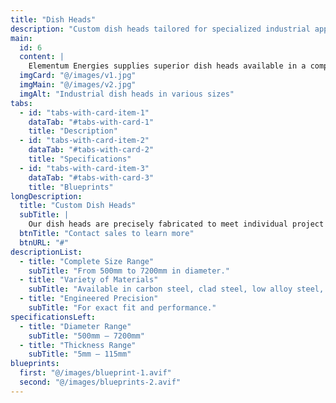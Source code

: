 ```yaml
---
title: "Dish Heads"
description: "Custom dish heads tailored for specialized industrial applications."
main:
  id: 6
  content: |
    Elementum Energies supplies superior dish heads available in a complete range from 500mm diameter to 7200mm and thicknesses from 5mm to 115mm. Our dish heads are produced in various materials to meet specific operational requirements.
  imgCard: "@/images/v1.jpg"
  imgMain: "@/images/v2.jpg"
  imgAlt: "Industrial dish heads in various sizes"
tabs:
  - id: "tabs-with-card-item-1"
    dataTab: "#tabs-with-card-1"
    title: "Description"
  - id: "tabs-with-card-item-2"
    dataTab: "#tabs-with-card-2"
    title: "Specifications"
  - id: "tabs-with-card-item-3"
    dataTab: "#tabs-with-card-3"
    title: "Blueprints"
longDescription:
  title: "Custom Dish Heads"
  subTitle: |
    Our dish heads are precisely fabricated to meet individual project specifications, ensuring optimal performance and safety.
  btnTitle: "Contact sales to learn more"
  btnURL: "#"
descriptionList:
  - title: "Complete Size Range"
    subTitle: "From 500mm to 7200mm in diameter."
  - title: "Variety of Materials"
    subTitle: "Available in carbon steel, clad steel, low alloy steel, and more."
  - title: "Engineered Precision"
    subTitle: "For exact fit and performance."
specificationsLeft:
  - title: "Diameter Range"
    subTitle: "500mm – 7200mm"
  - title: "Thickness Range"
    subTitle: "5mm – 115mm"
blueprints:
  first: "@/images/blueprint-1.avif"
  second: "@/images/blueprints-2.avif"
---
```


